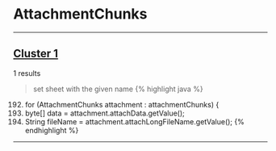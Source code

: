 # AttachmentChunks

***

## [Cluster 1](./1)
1 results
> set sheet with the given name 
{% highlight java %}
192. for (AttachmentChunks attachment : attachmentChunks) {
193.   byte[] data = attachment.attachData.getValue();
194.   String fileName = attachment.attachLongFileName.getValue();
{% endhighlight %}

***

